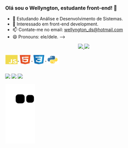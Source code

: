 ### Olá sou o Wellyngton, estudante front-end! 👋

- 🌱 Estudando Análise e Desenvolvimento de Sistemas.
- 🔭 Interessado em front-end development.
- 📫 Contate-me no email: wellyngton_ds@hotmail.com
- 😄 Pronouns: ele/dele.
-->
<div align="center">
  <a href="https://github.com/wellyngtonn18">
  <img height="180em" src="https://github-readme-stats.vercel.app/api?username=wellyngtonn18&show_icons=true&theme=dracula&include_all_commits=true&count_private=true"/>
  <img height="180em" src="https://github-readme-stats.vercel.app/api/top-langs/?username=wellyngtonn18&layout=compact&langs_count=7&theme=dracula"/>
</div>

<div style="display: inline_block"><br>
  <img align="center" alt="Rafa-Js" height="30" width="40" src="https://raw.githubusercontent.com/devicons/devicon/master/icons/javascript/javascript-plain.svg">
  <img align="center" alt="Rafa-HTML" height="30" width="40" src="https://raw.githubusercontent.com/devicons/devicon/master/icons/html5/html5-original.svg">
  <img align="center" alt="Rafa-CSS" height="30" width="40" src="https://raw.githubusercontent.com/devicons/devicon/master/icons/css3/css3-original.svg">
  <img align="center" alt="Rafa-Python" height="30" width="40" src="https://raw.githubusercontent.com/devicons/devicon/master/icons/python/python-original.svg">
   
##

<div>
  <a href="https://instagram.com/_wellyngtonn" target="_blank"><img src="https://img.shields.io/badge/-Instagram-%23E4405F?style=for-the-badge&logo=instagram&logoColor=white" target="_blank"></a>
 <a href="https://discord.gg/well#0382" target="_blank"><img src="https://img.shields.io/badge/Discord-7289DA?style=for-the-badge&logo=discord&logoColor=white" target="_blank"></a> 
  <a href="https://www.linkedin.com/in/wellyngton-dos-santos-83055a241/" target="_blank"><img src="https://img.shields.io/badge/-LinkedIn-%230077B5?style=for-the-badge&logo=linkedin&logoColor=white" target="_blank"></a> 
  </div>
 
  ![Snake animation](https://github.com/rafaballerini/rafaballerini/blob/output/github-contribution-grid-snake.svg)

